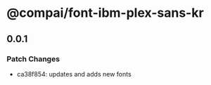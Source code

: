 # @compai/font-ibm-plex-sans-kr

## 0.0.1
### Patch Changes

- ca38f854: updates and adds new fonts
